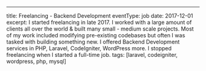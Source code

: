 ---
title: Freelancing - Backend Development
eventType: job
date: 2017-12-01
excerpt: I started freelancing in late 2017. I worked with a large amount of clients all over the world & built many small - medium scale projects. Most of my work included modifying pre-existing codebases but often I was tasked with building something new. I offered Backend Development services in PHP, Laravel, CodeIgniter, WordPress more. I stopped freelancing when I started a full-time job.
tags: [laravel, codeigniter, wordpress, php, mysql]